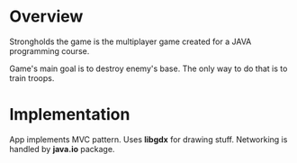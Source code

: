 # Overview

Strongholds the game is the multiplayer
game created for a JAVA programming course. <br>

Game's main goal is to destroy enemy's base. The only way to do that is to train troops.

# Implementation

App implements MVC pattern.
Uses **libgdx** for drawing stuff.
Networking is handled by **java.io** package.

